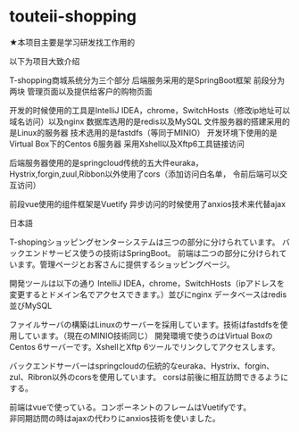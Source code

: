 # touteii-shopping

★本项目主要是学习研发找工作用的

以下为项目大致介绍

T-shopping商城系统分为三个部分
后端服务采用的是SpringBoot框架
前段分为两块 管理页面以及提供给客户的购物页面

开发的时候使用的工具是IntelliJ IDEA，chrome，SwitchHosts（修改ip地址可以域名访问）以及nginx
数据库选用的是redis以及MySQL
文件服务器的搭建采用的是Linux的服务器 技术选用的是fastdfs（等同于MINIO）
开发环境下使用的是Virtual Box下的Centos 6服务器
采用Xshell以及Xftp6工具链接访问

后端服务器使用的是springcloud传统的五大件euraka，Hystrix,forgin,zuul,Ribbon以外使用了cors（添加访问白名单，
令前后端可以交互访问）

前段vue使用的组件框架是Vuetify
异步访问的时候使用了anxios技术来代替ajax

日本語

T-shopingショッピングセンターシステムは三つの部分に分けられています。
バックエンドサービス使うの技術はSpringBoot。
前端は二つの部分に分けられています。管理ページとお客さんに提供するショッピングページ。

開発ツールは以下の通り
IntelliJ IDEA，chrome，SwitchHosts（ipアドレスを変更するとドメイン名でアクセスできます。）並びにnginx
データベースはredis並びMySQL

ファイルサーバの構築はLinuxのサーバーを採用しています。技術はfastdfsを使用しています。（現在のMINIO技術同じ）
開発環境で使うのはVirtual BoxのCentos 6サーバーです。XshellとXftp 6ツールでリンクしてアクセスします。

バックエンドサーバーはspringcloudの伝統的なeuraka、Hystrix、forgin、zul、Ribron以外のcorsを使用しています。
corsは前後に相互訪問できるようにする。

前端はvueで使っている。コンポーネントのフレームはVuetifyです。              
非同期訪問の時はajaxの代わりにanxios技術を使いました。
